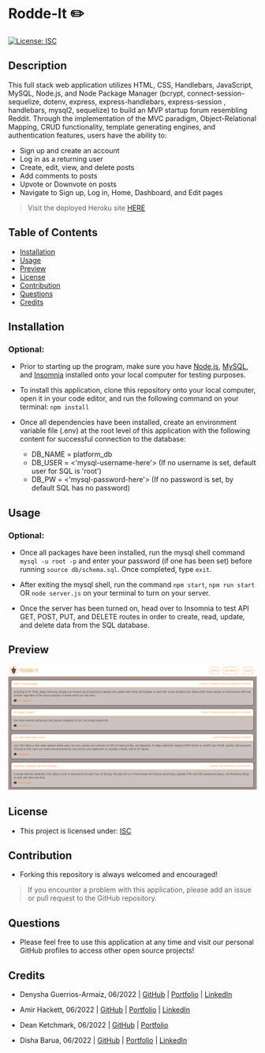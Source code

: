 # Rodde-It ✏️

[![License: ISC](https://img.shields.io/badge/License-ISC-blue.svg)](https://opensource.org/licenses/ISC)

## Description
This full stack web application utilizes HTML, CSS, Handlebars, JavaScript, MySQL, Node.js, and Node Package Manager (bcrypt, connect-session-sequelize, dotenv, express, express-handlebars, express-session , handlebars, mysql2, sequelize) to build an MVP startup forum resembling Reddit. Through the implementation of the MVC paradigm, Object-Relational Mapping, CRUD functionality, template generating engines, and authentication features, users have the ability to:

- Sign up and create an account
- Log in as a returning user
- Create, edit, view, and delete posts
- Add comments to posts
- Upvote or Downvote on posts
- Navigate to Sign up, Log in, Home, Dashboard, and Edit pages

> Visit the deployed Heroku site [HERE](https://rodde-it.herokuapp.com/)

## Table of Contents
  - [Installation](#installation)
  - [Usage](#usage)
  - [Preview](#preview)
  - [License](#license)
  - [Contribution](#contribution)
  - [Questions](#questions)
  - [Credits](#credits)

## Installation
### Optional:
- Prior to starting up the program, make sure you have [Node.js](https://nodejs.org/en/download/), [MySQL](https://coding-boot-camp.github.io/full-stack/mysql/mysql-installation-guide), and [Insomnia](https://insomnia.rest/download) installed onto your local computer for testing purposes.

- To install this application, clone this repository onto your local computer, open it in your code editor, and run the following command on your terminal: ```npm install```

- Once all dependencies have been installed, create an environment variable file (.env) at the root level of this application with the following content for successful connection to the database:
    - DB_NAME = platform_db
    - DB_USER = <'mysql-username-here'> (If no username is set, default user for SQL is 'root')
    - DB_PW = <'mysql-password-here'> (If no password is set, by default SQL has no password)

## Usage
### Optional:
- Once all packages have been installed, run the mysql shell command ```mysql -u root -p``` and enter your password (if one has been set) before running ```source db/schema.sql```. Once completed, type ```exit```.

- After exiting the mysql shell, run the command ```npm start```, ```npm run start``` OR ```node server.js``` on your terminal to turn on your server.

- Once the server has been turned on, head over to Insomnia to test API GET, POST, PUT, and DELETE routes in order to create, read, update, and delete data from the SQL database.  

## Preview
![Screenshot](./public/images/rodde-it-preview.png)

## License
- This project is licensed under: [ISC](https://opensource.org/licenses/ISC)

## Contribution 
- Forking this repository is always welcomed and encouraged!

> If you encounter a problem with this application, please add an issue or pull request to the GitHub repository. 

## Questions
- Please feel free to use this application at any time and visit our personal GitHub profiles to access other open source projects! 

## Credits
- Denysha Guerrios-Armaiz, 06/2022 | [GitHub](https://github.com/denysha-abigail) | [Portfolio](https://denysha-abigail.github.io/denysha-abigail.io/) | [LinkedIn](https://www.linkedin.com/in/denysha-guerrios-armaiz-ab2750229/)

- Amir Hackett, 06/2022 | [GitHub](https://github.com/Amir-Hackett) | [Portfolio](https://amir-hackett.github.io/Professional-Portfolio/) | [LinkedIn](https://www.linkedin.com/in/amir-hackett/) 

- Dean Ketchmark, 06/2022 | [GitHub](https://github.com/DeanK24) | [Portfolio](https://deank24.github.io/Coding-Portfolio/)

- Disha Barua, 06/2022 | [GitHub](https://github.com/Disha2022) | [Portfolio](https://disha2022.github.io/disha-portfolio/) | [LinkedIn](https://www.linkedin.com/in/dishaaa/)
